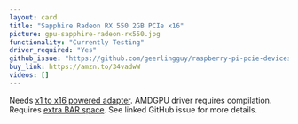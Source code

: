 ```yaml
---
layout: card
title: "Sapphire Radeon RX 550 2GB PCIe x16"
picture: gpu-sapphire-radeon-rx550.jpg
functionality: "Currently Testing"
driver_required: "Yes"
github_issue: "https://github.com/geerlingguy/raspberry-pi-pcie-devices/issues/6"
buy_link: https://amzn.to/34vadwW
videos: []
---
```

Needs [x1 to x16 powered adapter](https://amzn.to/3dZQM2u). AMDGPU driver requires compilation. Requires [extra BAR space](https://gist.github.com/geerlingguy/9d78ea34cab8e18d71ee5954417429df). See linked GitHub issue for more details.
